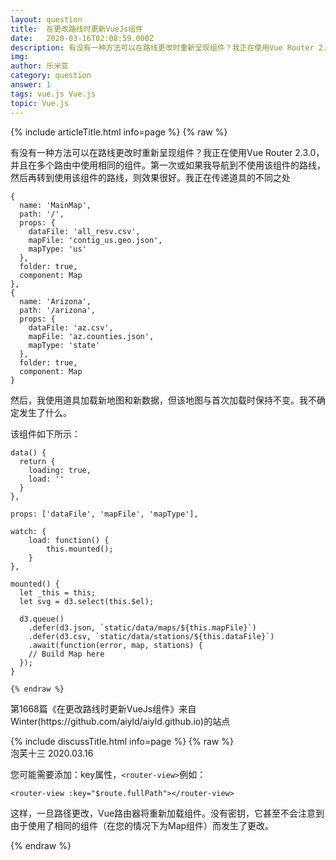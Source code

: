 ```yaml
---
layout: question
title:  在更改路线时更新VueJs组件
date:   2020-03-16T02:08:59.000Z
description: 有没有一种方法可以在路线更改时重新呈现组件？我正在使用Vue Router 2.3.0，并且在多个路由中使用相同的组件。第一次或如果我导航到不使用该组件的...
img: 
author: 乐米亚
category: question
answer: 1
tags: vue.js Vue.js
topic: Vue.js
---
```

<div class="article-root">
  <div class="article">
    {% include articleTitle.html info=page %}
    {% raw %}
    <div class="article-content"><p><font style="vertical-align: inherit;"><font style="vertical-align: inherit;">有没有一种方法可以在路线更改时重新呈现组件？</font><font style="vertical-align: inherit;">我正在使用Vue Router 2.3.0，并且在多个路由中使用相同的组件。</font><font style="vertical-align: inherit;">第一次或如果我导航到不使用该组件的路线，然后再转到使用该组件的路线，则效果很好。</font><font style="vertical-align: inherit;">我正在传递道具的不同之处</font></font></p>

<pre><code>{<font></font>
  name: 'MainMap',<font></font>
  path: '/',<font></font>
  props: {<font></font>
    dataFile: 'all_resv.csv',<font></font>
    mapFile: 'contig_us.geo.json',<font></font>
    mapType: 'us'<font></font>
  },<font></font>
  folder: true,<font></font>
  component: Map<font></font>
},<font></font>
{<font></font>
  name: 'Arizona',<font></font>
  path: '/arizona',<font></font>
  props: {<font></font>
    dataFile: 'az.csv',<font></font>
    mapFile: 'az.counties.json',<font></font>
    mapType: 'state'<font></font>
  },<font></font>
  folder: true,<font></font>
  component: Map<font></font>
}<font></font>
</code></pre>

<p><font style="vertical-align: inherit;"><font style="vertical-align: inherit;">然后，我使用道具加载新地图和新数据，但该地图与首次加载时保持不变。</font><font style="vertical-align: inherit;">我不确定发生了什么。</font></font></p>

<p><font style="vertical-align: inherit;"><font style="vertical-align: inherit;">该组件如下所示：</font></font></p>

<pre><code>data() {<font></font>
  return {<font></font>
    loading: true,<font></font>
    load: ''<font></font>
  }<font></font>
},<font></font>
<font></font>
props: ['dataFile', 'mapFile', 'mapType'],<font></font>
<font></font>
watch: {<font></font>
    load: function() {<font></font>
        this.mounted();<font></font>
    }<font></font>
},<font></font>
<font></font>
mounted() {<font></font>
  let _this = this;<font></font>
  let svg = d3.select(this.$el);<font></font>
<font></font>
  d3.queue()<font></font>
    .defer(d3.json, `static/data/maps/${this.mapFile}`)<font></font>
    .defer(d3.csv, `static/data/stations/${this.dataFile}`)<font></font>
    .await(function(error, map, stations) {<font></font>
    // Build Map here<font></font>
  });<font></font>
}<font></font>
</code></pre></div>
    {% endraw %}
  </div>
  <p class="winter_mark">第1668篇《在更改路线时更新VueJs组件》来自Winter(https://github.com/aiyld/aiyld.github.io)的站点</p>
  <div class="discuss-wrapper">
    {% include discussTitle.html info=page %}
    {% raw %}
    <div class="discuss-list">
    <div class="discuss-item">
        <div class="discuss-parent">
          <div class="discuss-meta">
            <span class="discuss-user">泡芙十三</span>
            <span class="discuss-time">2020.03.16</span>
          </div>
          <div class="discuss-comment"><p><font style="vertical-align: inherit;"><font style="vertical-align: inherit;">您可能需要添加：key属性，</font></font><code>&lt;router-view&gt;</code><font style="vertical-align: inherit;"><font style="vertical-align: inherit;">例如：</font></font></p>

<pre><code>&lt;router-view :key="$route.fullPath"&gt;&lt;/router-view&gt;
</code></pre>

<p><font style="vertical-align: inherit;"><font style="vertical-align: inherit;">这样，一旦路径更改，Vue路由器将重新加载组件。</font><font style="vertical-align: inherit;">没有密钥，它甚至不会注意到由于使用了相同的组件（在您的情况下为Map组件）而发生了更改。</font></font></p></div>
        </div></div>
    </div>
    {% endraw %}
  </div>
<div>
